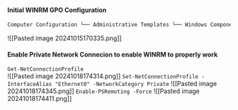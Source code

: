 #### Initial WINRM GPO Configuration
```bash
Computer Configuration └── Administrative Templates └── Windows Components └── Windows Remote Management (WinRM) └── WinRM Service
```
![[Pasted image 20241015170335.png]]
#### Enable Private Network Connecion to enable WINRM to properly work

`Get-NetConnectionProfile`              
![[Pasted image 20241018174314.png]]
`Set-NetConnectionProfile -InterfaceAlias "Ethernet0" -NetworkCategory Private`
![[Pasted image 20241018174345.png]]
`Enable-PSRemoting -Force`
![[Pasted image 20241018174411.png]]